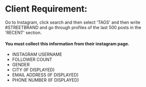 # Client Requirement:

Go to Instagram, click search and then select 'TAGS' and then write #STREETBRAND and go through profiles of the last 500 posts
in the 'RECENT' section.


#### You must collect this information from their instagram page. ####

- INSTAGRAM USERNAME
- FOLLOWER COUNT
- GENDER 
- CITY (IF DISPLAYED)
- EMAIL ADDRESS (IF DISPLAYED)
- PHONE NUMBER (IF DISPLAYED)

